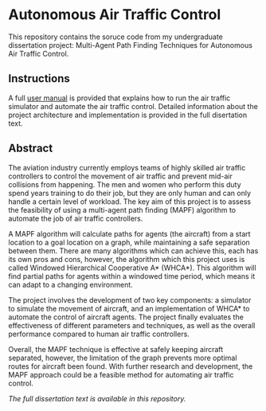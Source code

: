 # Autonomous Air Traffic Control
This repository contains the soruce code from my undergraduate dissertation project: Multi-Agent Path Finding Techniques for Autonomous Air Traffic Control.

## Instructions
A full [user manual](Manual.pdf) is provided that explains how to run the air traffic simulator and automate the air traffic control. Detailed information about the project architecture and implementation is provided in the full disertation text.

## Abstract
The aviation industry currently employs teams of highly skilled air traffic controllers to control the movement of air traffic and prevent mid-air collisions from happening. The men and women who perform this duty spend years training to do their job, but they are only human and can only handle a certain level of workload. The key aim of this project is to assess the feasibility of using a multi-agent path finding (MAPF) algorithm to automate the job of air traffic controllers.

A MAPF algorithm will calculate paths for agents (the aircraft) from a start location to a goal location on a graph, while maintaining a safe separation between them. There are many algorithms which can achieve this, each has its own pros and cons, however, the algorithm which this project uses is called Windowed Hierarchical Cooperative A* (WHCA*). This algorithm will find partial paths for agents within a windowed time period, which means it can adapt to a changing environment.

The project involves the development of two key components: a simulator to simulate the movement of aircraft, and an implementation of WHCA* to automate the control of aircraft agents. The project finally evaluates the effectiveness of different parameters and techniques, as well as the overall performance compared to human air traffic controllers.

Overall, the MAPF technique is effective at safely keeping aircraft separated, however, the limitation of the graph prevents more optimal routes for aircraft been found. With further research and development, the MAPF approach could be a feasible method for automating air traffic control.

*The full dissertation text is available in this repository.*

